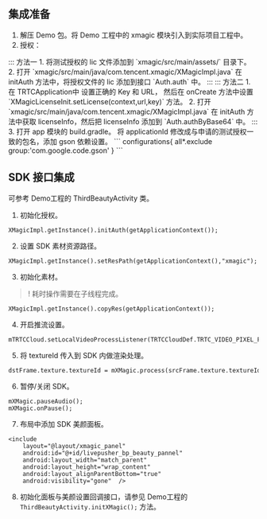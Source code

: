 ## 集成准备[](id:ready)
1. 解压 Demo 包。将 Demo ⼯程中的 xmagic 模块引⼊到实际项⽬⼯程中。
2. 授权：
<dx-tabs>
::: 方法一
1. 将测试授权的 lic ⽂件添加到 `xmagic/src/main/assets/` ⽬录下。
2. 打开 `xmagic/src/main/java/com.tencent.xmagic/XMagicImpl.java` 在 initAuth 方法中，将授权⽂件的 lic 添加到接⼝ `Auth.auth` 中。
:::
::: 方法二
1. 在 TRTCApplication中 设置正确的 Key 和 URL， 然后在 onCreate 方法中设置`XMagicLicenseInit.setLicense(context,url,key)` 方法。
2. 打开 `xmagic/src/main/java/com.tencent.xmagic/XMagicImpl.java` 在 initAuth 方法中获取 licenseInfo，然后把 licenseInfo 添加到 `Auth.authByBase64` 中。
:::
</dx-tabs>
3. 打开 app 模块的 build.gradle。
将 applicationId 修改成与申请的测试授权⼀致的包名，添加 gson 依赖设置。
```
configurations{
	all*.exclude group:'com.google.code.gson'
}
```

      
## SDK 接口集成[](id:step)

可参考 Demo⼯程的 ThirdBeautyActivity 类。

1. 初始化授权。
```
XMagicImpl.getInstance().initAuth(getApplicationContext());
```
2. 设置 SDK 素材资源路径。
```
XMagicImpl.getInstance().setResPath(getApplicationContext(),"xmagic");
```
3. 初始化素材。
> ! 耗时操作需要在⼦线程完成。
> 
```
XMagicImpl.getInstance().copyRes(getApplicationContext());
```
4. 开启推流设置。
```
mTRTCCloud.setLocalVideoProcessListener(TRTCCloudDef.TRTC_VIDEO_PIXEL_FORMAT_Texture_2D, TRTCCloudDef.TRTC_VIDEO_BUFFER_TYPE_TEXTURE,, new TRTCCloudListener.TRTCVideoFrameListener())
```
5. 将 textureId 传入到 SDK 内做渲染处理。
```
dstFrame.texture.textureId = mXMagic.process(srcFrame.texture.textureId, srcFrame.width, srcFrame.height);
```
6. 暂停/关闭 SDK。
```
mXMagic.pauseAudio();
mXMagic.onPause();
```
7. 布局中添加 SDK 美颜面板。
```
<include
    layout="@layout/xmagic_panel"
    android:id="@+id/livepusher_bp_beauty_pannel"
    android:layout_width="match_parent"
    android:layout_height="wrap_content"
    android:layout_alignParentBottom="true"
    android:visibility="gone"  />
```
8. 初始化面板与美颜设置回调接口，请参见 Demo⼯程的 `ThirdBeautyActivity.initXMagic();` ⽅法。
